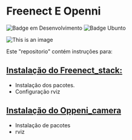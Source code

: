 # Freenect E Openni
![Badge em Desenvolvimento](https://img.shields.io/badge/Status-development-orange)
![Badge Ubunto](https://img.shields.io/badge/-Ubunto%2020.04-green)

![This is an image](https://d2r9epyceweg5n.cloudfront.net/stores/001/085/832/products/lkcsvc2-ca1068aade5a13cd7016799502616328-640-0.webp)

Este "repositorio" contém instruções para:

## [Instalação do Freenect_stack: ](freenect_install.md)
  + Instalação dos pacotes.
  + Configuração rviz
  
## [Instalação do Oppeni_camera ](opennie_install.md)
  + Instalação de pacotes 
  + rviz
